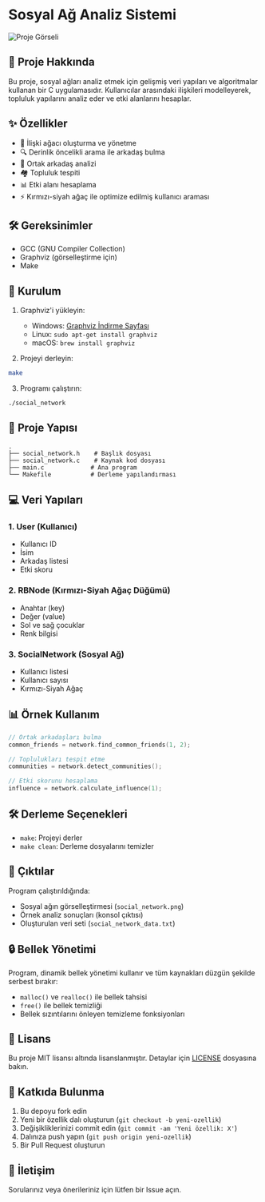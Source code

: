 # Sosyal Ağ Analiz Sistemi

![Proje Görseli](social_network.png)

## 📝 Proje Hakkında

Bu proje, sosyal ağları analiz etmek için gelişmiş veri yapıları ve algoritmalar kullanan bir C uygulamasıdır. Kullanıcılar arasındaki ilişkileri modelleyerek, topluluk yapılarını analiz eder ve etki alanlarını hesaplar.

## ✨ Özellikler

- 🌳 İlişki ağacı oluşturma ve yönetme
- 🔍 Derinlik öncelikli arama ile arkadaş bulma
- 👥 Ortak arkadaş analizi
- 🏘️ Topluluk tespiti
- 📊 Etki alanı hesaplama
- ⚡ Kırmızı-siyah ağaç ile optimize edilmiş kullanıcı araması

## 🛠️ Gereksinimler

- GCC (GNU Compiler Collection)
- Graphviz (görselleştirme için)
- Make

## 🚀 Kurulum

1. Graphviz'i yükleyin:
   - Windows: [Graphviz İndirme Sayfası](https://graphviz.org/download/)
   - Linux: `sudo apt-get install graphviz`
   - macOS: `brew install graphviz`

2. Projeyi derleyin:
```bash
make
```

3. Programı çalıştırın:
```bash
./social_network
```

## 📁 Proje Yapısı

```
.
├── social_network.h    # Başlık dosyası
├── social_network.c    # Kaynak kod dosyası
├── main.c             # Ana program
└── Makefile           # Derleme yapılandırması
```

## 💻 Veri Yapıları

### 1. User (Kullanıcı)
- Kullanıcı ID
- İsim
- Arkadaş listesi
- Etki skoru

### 2. RBNode (Kırmızı-Siyah Ağaç Düğümü)
- Anahtar (key)
- Değer (value)
- Sol ve sağ çocuklar
- Renk bilgisi

### 3. SocialNetwork (Sosyal Ağ)
- Kullanıcı listesi
- Kullanıcı sayısı
- Kırmızı-Siyah Ağaç

## 📊 Örnek Kullanım

```c
// Ortak arkadaşları bulma
common_friends = network.find_common_friends(1, 2);

// Toplulukları tespit etme
communities = network.detect_communities();

// Etki skorunu hesaplama
influence = network.calculate_influence(1);
```

## 🛠️ Derleme Seçenekleri

- `make`: Projeyi derler
- `make clean`: Derleme dosyalarını temizler

## 💾 Çıktılar

Program çalıştırıldığında:
- Sosyal ağın görselleştirmesi (`social_network.png`)
- Örnek analiz sonuçları (konsol çıktısı)
- Oluşturulan veri seti (`social_network_data.txt`)

## 🔒 Bellek Yönetimi

Program, dinamik bellek yönetimi kullanır ve tüm kaynakları düzgün şekilde serbest bırakır:
- `malloc()` ve `realloc()` ile bellek tahsisi
- `free()` ile bellek temizliği
- Bellek sızıntılarını önleyen temizleme fonksiyonları

## 📝 Lisans

Bu proje MIT lisansı altında lisanslanmıştır. Detaylar için [LICENSE](LICENSE) dosyasına bakın.

## 👥 Katkıda Bulunma

1. Bu depoyu fork edin
2. Yeni bir özellik dalı oluşturun (`git checkout -b yeni-ozellik`)
3. Değişikliklerinizi commit edin (`git commit -am 'Yeni özellik: X'`)
4. Dalınıza push yapın (`git push origin yeni-ozellik`)
5. Bir Pull Request oluşturun

## 📧 İletişim

Sorularınız veya önerileriniz için lütfen bir Issue açın. 
